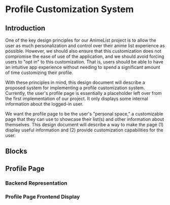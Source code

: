 # Profile Customization System

## Introduction

One of the key design principles for our AnimeList project is to allow the user as much personalization and control over their anime list experience as possible. However, we should also ensure that this customization does not compromise the ease of use of the application, and we should avoid forcing users to "opt in" to this customization. That is, users should be able to have an intuitive app experience without needing to spend a significant amount of time customizing their profile.

With these principles in mind, this design document will describe a proposed system for implementing a profile customization system. Currently, the user's profile page is essentially a placeholder left over from the first implementation of our project. It only displays some internal information about the logged-in user.

We want the profile page to be the user's "personal space," a customizable page that they can use to showcase their list(s) and other information about themselves. This design document will describe a way to make the page (1) display useful information and (2) provide customization capabilities for the user.

## Blocks

## Profile Page

### Backend Representation

### Profile Page Frontend Display
